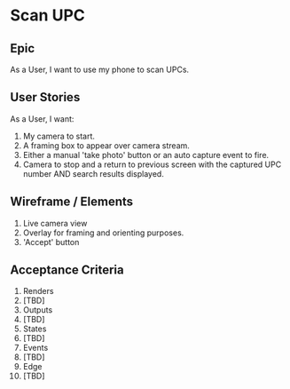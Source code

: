 # Scan UPC

## Epic
As a User, I want to use my phone to scan UPCs.

## User Stories
As a User, I want:
1. My camera to start.
1. A framing box to appear over camera stream.
1. Either a manual 'take photo' button or an auto capture event to fire.
1. Camera to stop and a return to previous screen with the captured UPC number AND search results displayed.

## Wireframe / Elements
1. Live camera view
  1. Overlay for framing and orienting purposes.
  1. 'Accept' button

## Acceptance Criteria
1. Renders
  1. [TBD]
1. Outputs
  1. [TBD]
1. States
  1. [TBD]
1. Events
  1. [TBD]
1. Edge
  1. [TBD]
